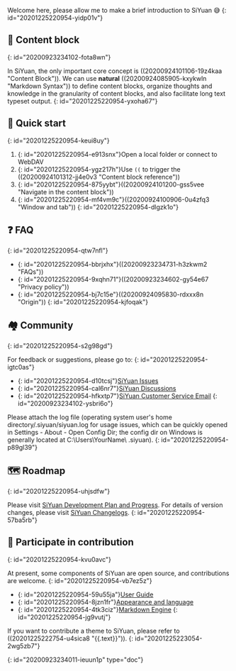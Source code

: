 Welcome here, please allow me to make a brief introduction to SiYuan 😅
{: id="20201225220954-yidp01v"}

## 🧱 Content block
{: id="20200923234102-fota8wn"}

In SiYuan, the only important core concept is ((20200924101106-19z4kaa "Content Block")). We can use **natural** ((20200924085905-kxykwln "Markdown Syntax")) to define content blocks, organize thoughts and knowledge in the granularity of content blocks, and also facilitate long text typeset output.
{: id="20201225220954-yxoha67"}

## 🔮 Quick start
{: id="20201225220954-keui8uy"}

1. {: id="20201225220954-e913snx"}Open a local folder or connect to WebDAV
2. {: id="20201225220954-ygz217h"}Use `((` to trigger the ((20200924101312-jj4e0v3 "Content block reference"))
3. {: id="20201225220954-875yybt"}((20200924101200-gss5vee "Navigate in the content block"))
4. {: id="20201225220954-mf4vm9c"}((20200924100906-0u4zfq3 "Window and tab"))
{: id="20201225220954-dlgzk1o"}

## ❓ FAQ
{: id="20201225220954-qtw7nfl"}

* {: id="20201225220954-bbrjxhx"}((20200923234731-h3zkwm2 "FAQs"))
* {: id="20201225220954-9xqhn71"}((20200923234602-gy54e67 "Privacy policy"))
* {: id="20201225220954-bj7c15e"}((20200924095830-rdxxx8n "Origin"))
{: id="20201225220954-kjfoqak"}

## 🏘️ Community
{: id="20201225220954-s2g98gd"}

For feedback or suggestions, please go to:
{: id="20201225220954-igtc0as"}

* {: id="20201225220954-d10tcsj"}[SiYuan Issues](https://github.com/siyuan-note/siyuan/issues)
* {: id="20201225220954-cal6nr7"}[SiYuan Discussions](https://github.com/siyuan-note/siyuan/discussions)
* {: id="20201225220954-hfkxtp7"}[SiYuan Customer Service Email](mailto:support@b3log.org)
{: id="20200923234102-ysbri6o"}

Please attach the log file (operating system user's home directory/.siyuan/siyuan.log for usage issues, which can be quickly opened in Settings - About - Open Config Dir; the config dir on Windows is generally located at C:\\Users\\YourName\ \.siyuan).
{: id="20201225220954-p89gl39"}

## 🗺️ Roadmap
{: id="20201225220954-uhjsdfw"}

Please visit [SiYuan Development Plan and Progress](https://github.com/siyuan-note/siyuan/projects/1). For details of version changes, please visit [SiYuan Changelogs](https://github.com/siyuan-note/siyuan/blob/master/CHANGE_LOGS.md).
{: id="20201225220954-57ba5rb"}

## 💌 Participate in contribution
{: id="20201225220954-kvu0avc"}

At present, some components of SiYuan are open source, and contributions are welcome.
{: id="20201225220954-vb7ez5z"}

* {: id="20201225220954-59u55ja"}[User Guide](https://github.com/siyuan-note/user-guide-en_US)
* {: id="20201225220954-8jzn1fr"}[Appearance and language](https://github.com/siyuan-note/appearance)
* {: id="20201225220954-4tk3ciz"}[Markdown Engine](https://github.com/88250/lute)
{: id="20201225220954-jg9vutj"}

If you want to contribute a theme to SiYuan, please refer to ((20201225222754-u4sica8 "{{.text}}")).
{: id="20201225223054-2wg5zb7"}


{: id="20200923234011-ieuun1p" type="doc"}

